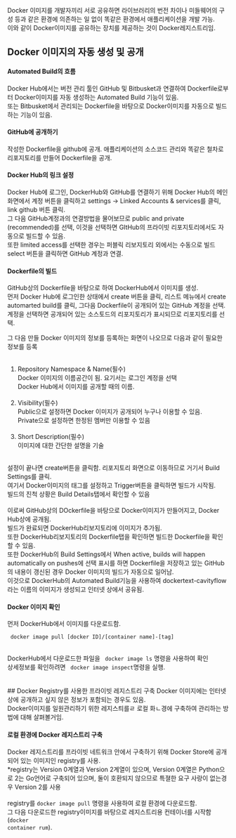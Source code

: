 Docker 이미지를 개발자끼리 서로 공유하면 라이브러리의 번전 차이나 미들웨어의 구성 등과 같은 환경에 의존하는 일 없이 똑같은 환경에서 애플리케이션을 개발 가능.<br/>
이와 같이 Docker이미지를 공유하는 장치를 제공하는 것이 Docker레지스트리임.

## Docker 이미지의 자동 생성 및 공개 
#### Automated Build의 흐름
Docker Hub에서는 버전 관리 툴인 GitHub 및 Bitbusket과 연결하여 Dockerfile로부터 Docker이미지를 자동 생성하는 Automated Build 기능이 있음.<br/>
또는 Bitbusket에서 관리되는 Dockerfile을 바탕으로 Docker이미지를 자동으로 빌드하는 기능이 있음.

#### GitHub에 공개하기
작성한 Dockerfile을 github에 공개. 애플리케이션의 소스코드 관리와 똑같은 철차로 리포지토리를 만들어 Dockerfile을 공개.

#### Docker Hub의 링크 설정
Docker Hub에 로그인, DockerHub와 GitHub를 연결하기 위해 Docker Hub의 메인화면에서 계정 버튼을 클릭하고 settings -> Linked Accounts & services를 클릭, link github 버튼 클릭.<br/>
그 다음 GitHub계정과의 연결방법을 물어보므로 public and private (recommended)를 선택, 이것을 선택하면 GItHub의 프라이빗 리포지토리에서도 자동으로 빌드할 수 있음.<br />
또한 limited access를 선택한 경우는 퍼블릭 리보지토리 외에서는 수동으로 빌드<br />
select 버튼을 클릭하면 GitHub 계정과 연결.

#### Dockerfile의 빌드 
GitHub상의 Dockerfile을 바탕으로 하여 DockerHub에서 이미지를 생성.<br/>
먼저 Docker Hub에 로그인한 상태에서 create 버튼을 클릭, 리스트 메뉴에서 create automarted build를 클릭, 그다음 Dockerfile이 공개되어 있는 GitHub 계정을 선택.<br/>
계정을 선택하면 공개되어 있는 소스토드의 리포지토리가 표시되므로 리포지토리를 선택.<br/>

그 다음 만들 Docker 이미지의 정보를 등록하는 화면이 나오므로 다음과 같이 필요한 정보를 등록<br /><br />
1. Repository Namespace & Name(필수)<br />
Docker 이미지의 이름공간이 됨. 요기서는 로그인 계정을 선택<br />
Docker Hub에서 이미지를 공개할 때의 이름.
<br /><br />
2. Visibility(필수)<br />
Public으로 설정하면 Docker 이미지가 공개되어 누구나 이용할 수 있음.<br />
Private으로 설정하면 한정된 멤버만 이용할 수 있음
<br /><br />
3. Short Description(필수)<br />
이미지에 대한 간단한 설명을 기술
<br /> <br />

설정이 끝나면 create버튼을 클릭함. 리포지토리 화면으로 이동하므로 거기서 Build Settings를 클릭.<br/>
여기서 Docker이미지의 태그를 설정하고 Trigger버튼을 클릭하면 빌드가 시작됨.<br/>
빌드의 진척 상황은 Build Details탭에서 확인할 수 있음
<br/> <br/>
이로써 GitHub상의 DOckerfile을 바탕으로 Docker이미지가 만들어지고, Docker Hub상에 공개됨. <br/>
빌드가 완료되면 DockerHub리보지토리에 이미지가 추가됨.<br/>
또한 DockerHub리보지토리의 Dockerfile탭을 확인하면 빌드한 Dockerfile을 확인할 수 있음.<br />
또한 DockerHub의 Build Settings에서 When active, builds will happen automatically on pushes에 선택 표시를 하면 Dockerfile을 저장하고 있는 GitHub의 내용이 갱신된 경우 Docker 이미지의 빌드가 자동으로 일어남.<br/>
이것으로 DockerHub의 Automated Build기능을 사용하여 dockertext-cavityflow라는 이름의 이미지가 생성되고 인터넷 상에서 공유됨.

#### Docker 이미지 확인
먼저 DockerHub에서 이미지를 다운로드함. 
<pre><code> docker image pull [docker ID]/[container name]-[tag]</code></pre>
<br/>
DockerHub에서 다운로드한 파일을 <code> docker image ls</code> 명령을 사용하여 확인<br/>
상세정보를 확인하려면 <code> docker image inspect</code>명령을 실행.<br/>
<br/><br/>
## Docker Registry를 사용한 프라이빗 레지스트리 구축
Docker 이미지에는 인터넷상에 공개하고 싶지 않은 정보가 포함되는 경우도 있음.<br/>
Docker이미지를 일원관리하기 위한 레지스틔를ㄹ 로컬 화ㄴ경에 구축하여 관리하는 방법에 대해 살펴볼거임.

#### 로컬 환경에 Docker 레지스트리 구축
Docker 레지스트리를 프라이빗 네트워크 안에서 구축하기 위해 Docker Store에 공개되어 있는 이미지인 registry를 사용.<br/>
*registry는 Version 0계열과 Version 2계열이 있으며, Version 0계열은 Python으로 2는 Go언어로 구축되어 있으며, 둘이 호환되지 않으므로 특졀한 요구 사랑이 없는경우 Version 2를 사용<br/>
<br/>
registry를 <code>docker image pull</code> 명령을 사용하여 로컬 환경에 다운로드함.<br/>
그 다음 다운로드한 registry이미지를 바탕으로 레지스트리용 컨테이너를 시작함(<code>docker container rum</code>).

